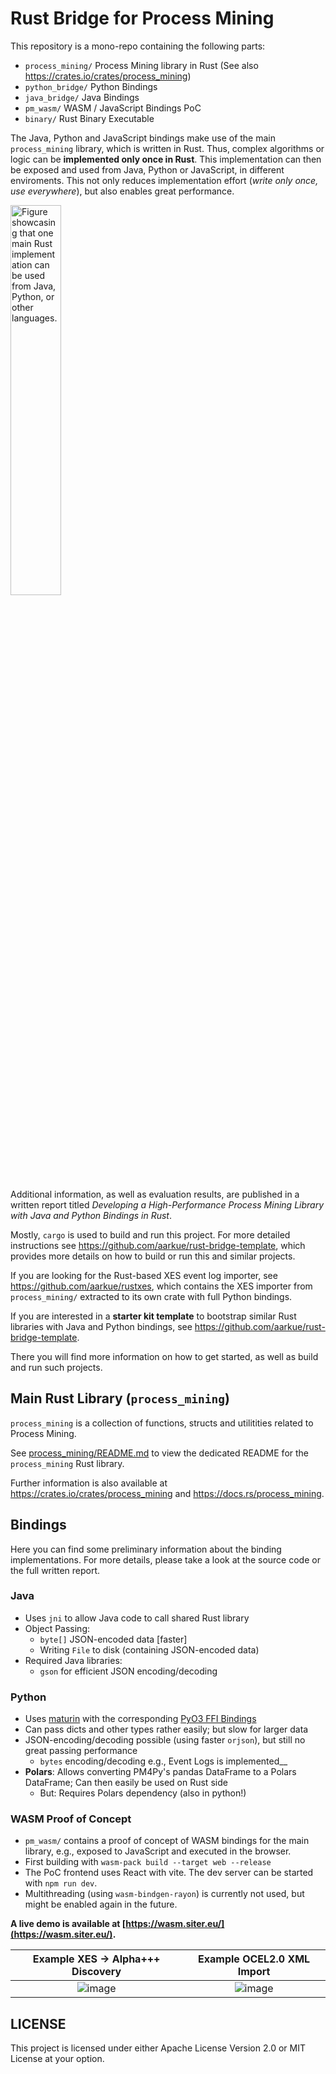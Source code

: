 # Rust Bridge for Process Mining

This repository is a mono-repo containing the following parts:
- `process_mining/` Process Mining library in Rust (See also https://crates.io/crates/process_mining)
- `python_bridge/` Python Bindings
- `java_bridge/` Java Bindings
- `pm_wasm/` WASM / JavaScript Bindings PoC
- `binary/` Rust Binary Executable

The Java, Python and JavaScript bindings make use of the main `process_mining` library, which is written in Rust.
Thus, complex algorithms or logic can be __implemented only once in Rust__. This implementation can then be exposed and used from Java, Python or JavaScript, in different enviroments.
This not only reduces implementation effort (_write only once, use everywhere_), but also enables great performance.

<img width="40%" src="https://github.com/aarkue/rust-bridge-process-mining/assets/20766652/fab66ce3-2547-4527-af2d-b5a25b3ca446" alt="Figure showcasing that one main Rust implementation can be used from Java, Python, or other languages."/>
  
Additional information, as well as evaluation results, are published in a written report titled _Developing a High-Performance Process Mining Library with Java and Python Bindings in Rust_.

Mostly, `cargo` is used to build and run this project. For more detailed instructions see https://github.com/aarkue/rust-bridge-template, which provides more details on how to build or run this and similar projects.

If you are looking for the Rust-based XES event log importer, see https://github.com/aarkue/rustxes, which contains the XES importer from `process_mining/` extracted to its own crate with full Python bindings.

If you are interested in a __starter kit template__ to bootstrap similar Rust libraries with Java and Python bindings, see https://github.com/aarkue/rust-bridge-template.

There you will find more information on how to get started, as well as build and run such projects.

## Main Rust Library (`process_mining`)
`process_mining` is a collection of functions, structs and utilitities related to Process Mining.

See [process_mining/README.md](./process_mining/README.md) to view the dedicated README for the `process_mining` Rust library.

Further information is also available at https://crates.io/crates/process_mining and https://docs.rs/process_mining.

## Bindings
Here you can find some preliminary information about the binding implementations.
For more details, please take a look at the source code or the full written report.

### Java
- Uses `jni` to allow Java code to call shared Rust library
- Object Passing:
  - `byte[]` JSON-encoded data [faster]
  - Writing `File` to disk (containing JSON-encoded data)
- Required Java libraries:
  - `gson` for efficient JSON encoding/decoding
  
### Python
- Uses [maturin](https://github.com/PyO3/maturin) with the corresponding [PyO3 FFI Bindings](https://github.com/PyO3/PyO3)
- Can pass dicts and other types rather easily; but slow for larger data
- JSON-encoding/decoding possible (using faster `orjson`), but still no great passing performance
  - `bytes` encoding/decoding e.g., Event Logs is implemented__
- __Polars__: Allows converting PM4Py's pandas DataFrame to a Polars DataFrame; Can then easily be used on Rust side
  - But: Requires Polars dependency (also in python!)


### WASM Proof of Concept
- `pm_wasm/` contains a proof of concept of WASM bindings for the main library, e.g., exposed to JavaScript and executed in the browser.
- First building with `wasm-pack build --target web --release` 
- The PoC frontend uses React with vite. The dev server can be started with `npm run dev`.
- Multithreading (using `wasm-bindgen-rayon`) is currently not used, but might be enabled again in the future.

__A live demo is available at [https://wasm.siter.eu/](https://wasm.siter.eu/).__

Example XES -> Alpha+++ Discovery   |  Example OCEL2.0 XML Import
:-------------------------:|:-------------------------:
![image](https://github.com/aarkue/rust-bridge-process-mining/assets/20766652/80f92439-10ea-43b7-ad84-6dbecbdc7aeb)  |  ![image](https://github.com/aarkue/rust-bridge-process-mining/assets/20766652/0c6f12b1-fc04-44ba-8dfb-b7d6b7a69037)





## LICENSE
This project is licensed under either Apache License Version 2.0 or MIT License at your option.
